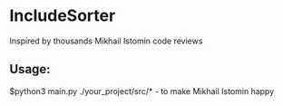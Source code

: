 # IncludeSorter
Inspired by thousands Mikhail Istomin code reviews 

## Usage:
$python3 main.py ./your_project/src/* - to make Mikhail Istomin happy
